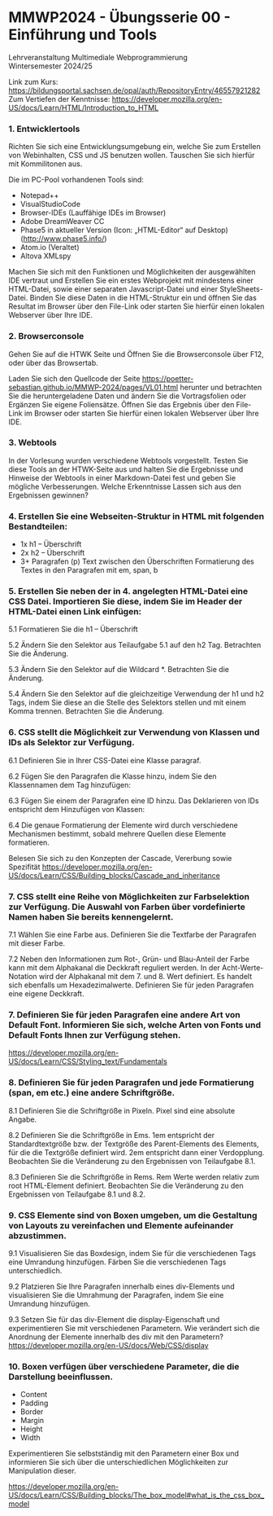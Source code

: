 # MMWP2024 - Übungsserie 00 - Einführung und Tools

Lehrveranstaltung Multimediale Webprogrammierung <br> Wintersemester 2024/25

Link zum Kurs: https://bildungsportal.sachsen.de/opal/auth/RepositoryEntry/46557921282 <br>
Zum Vertiefen der Kenntnisse: https://developer.mozilla.org/en-US/docs/Learn/HTML/Introduction_to_HTML

### 1. Entwicklertools

Richten Sie sich eine Entwicklungsumgebung ein, welche Sie zum Erstellen von Webinhalten, CSS und JS benutzen wollen. Tauschen Sie sich hierfür mit Kommilitonen aus. 

Die im PC-Pool vorhandenen Tools sind:
* Notepad++
* VisualStudioCode
* Browser-IDEs (Lauffähige IDEs im Browser)
* Adobe DreamWeaver CC
* Phase5 in aktueller Version (Icon: „HTML-Editor“ auf Desktop) (http://www.phase5.info/)
* Atom.io (Veraltet)
* Altova XMLspy

Machen Sie sich mit den Funktionen und Möglichkeiten der ausgewählten IDE vertraut und Erstellen Sie ein erstes Webprojekt mit mindestens einer HTML-Datei, sowie einer separaten Javascript-Datei und einer StyleSheets-Datei. Binden Sie diese Daten in die HTML-Struktur ein und öffnen Sie das Resultat im Browser über den File-Link oder starten Sie hierfür einen lokalen Webserver über Ihre IDE.

### 2. Browserconsole

Gehen Sie auf die HTWK Seite und Öffnen Sie die Browserconsole über F12, oder über das Browsertab.

Laden Sie sich den Quellcode der Seite https://poetter-sebastian.github.io/MMWP-2024/pages/VL01.html herunter und betrachten Sie die heruntergeladene Daten und ändern Sie die Vortragsfolien oder Ergänzen Sie eigene Foliensätze. Öffnen Sie das Ergebnis über den File-Link im Browser oder starten Sie hierfür einen lokalen Webserver über Ihre IDE.

### 3. Webtools

In der Vorlesung wurden verschiedene Webtools vorgestellt. Testen Sie diese Tools an der HTWK-Seite aus und halten Sie die Ergebnisse und Hinweise der Webtools in einer Markdown-Datei fest und geben Sie mögliche Verbesserungen. Welche Erkenntnisse Lassen sich aus den Ergebnissen gewinnen?

### 4. Erstellen Sie eine Webseiten-Struktur in HTML mit folgenden Bestandteilen:

* 1x h1 – Überschrift
* 2x h2 – Überschrift
* 3+ Paragrafen (p) Text zwischen den Überschriften Formatierung des Textes in den Paragrafen mit em, span, b

### 5. Erstellen Sie neben der in 4. angelegten HTML-Datei eine CSS Datei. Importieren Sie diese, indem Sie im Header der HTML-Datei einen Link einfügen:

5.1 Formatieren Sie die h1 – Überschrift

5.2 Ändern Sie den Selektor aus Teilaufgabe 5.1 auf den h2 Tag. Betrachten Sie die Änderung.

5.3 Ändern Sie den Selektor auf die Wildcard *. Betrachten Sie die Änderung.

5.4 Ändern Sie den Selektor auf die gleichzeitige Verwendung der h1 und h2 Tags, indem Sie diese an die Stelle des Selektors stellen und mit einem Komma trennen. Betrachten Sie die Änderung.

### 6. CSS stellt die Möglichkeit zur Verwendung von Klassen und IDs als Selektor zur Verfügung.

6.1 Definieren Sie in Ihrer CSS-Datei eine Klasse paragraf.

6.2 Fügen Sie den Paragrafen die Klasse hinzu, indem Sie den Klassennamen dem Tag hinzufügen:

6.3 Fügen Sie einem der Paragrafen eine ID hinzu. Das Deklarieren von IDs entspricht dem Hinzufügen von Klassen:

6.4 Die genaue Formatierung der Elemente wird durch verschiedene Mechanismen bestimmt, sobald mehrere Quellen diese Elemente formatieren.

Belesen Sie sich zu den Konzepten der Cascade, Vererbung sowie Spezifität
https://developer.mozilla.org/en-US/docs/Learn/CSS/Building_blocks/Cascade_and_inheritance

### 7. CSS stellt eine Reihe von Möglichkeiten zur Farbselektion zur Verfügung. Die Auswahl von Farben über vordefinierte Namen haben Sie bereits kennengelernt.

7.1 Wählen Sie eine Farbe aus. Definieren Sie die Textfarbe der Paragrafen mit dieser Farbe.

7.2 Neben den Informationen zum Rot-, Grün- und Blau-Anteil der Farbe kann mit dem Alphakanal die Deckkraft reguliert werden. In der Acht-Werte-Notation wird der Alphakanal mit dem 7. und 8. Wert definiert. Es handelt sich ebenfalls um Hexadezimalwerte. Definieren Sie für jeden Paragrafen eine eigene Deckkraft.

### 7. Definieren Sie für jeden Paragrafen eine andere Art von Default Font. Informieren Sie sich, welche Arten von Fonts und Default Fonts Ihnen zur Verfügung stehen.

https://developer.mozilla.org/en-US/docs/Learn/CSS/Styling_text/Fundamentals

### 8. Definieren Sie für jeden Paragrafen und jede Formatierung (span, em etc.) eine andere Schriftgröße.

8.1 Definieren Sie die Schriftgröße in Pixeln. Pixel sind eine absolute Angabe.

8.2 Definieren Sie die Schriftgröße in Ems. 1em entspricht der Standardtextgröße bzw. der Textgröße des Parent-Elements des Elements, für die die Textgröße definiert wird. 2em entspricht dann einer Verdopplung. Beobachten Sie die Veränderung zu den Ergebnissen von Teilaufgabe 8.1.

8.3 Definieren Sie die Schriftgröße in Rems. Rem Werte werden relativ zum root HTML-Element definiert. Beobachten Sie die Veränderung zu den Ergebnissen von Teilaufgabe 8.1 und 8.2.

### 9. CSS Elemente sind von Boxen umgeben, um die Gestaltung von Layouts zu vereinfachen und Elemente aufeinander abzustimmen.

9.1 Visualisieren Sie das Boxdesign, indem Sie für die verschiedenen Tags eine Umrandung hinzufügen. Färben Sie die verschiedenen Tags unterschiedlich.

9.2 Platzieren Sie Ihre Paragrafen innerhalb eines div-Elements und visualisieren Sie die Umrahmung der Paragrafen, indem Sie eine Umrandung hinzufügen.

9.3 Setzen Sie für das div-Element die display-Eigenschaft und experimentieren Sie mit verschiedenen Parametern. Wie verändert sich die Anordnung der Elemente innerhalb des div mit den Parametern?
https://developer.mozilla.org/en-US/docs/Web/CSS/display

### 10. Boxen verfügen über verschiedene Parameter, die die Darstellung beeinflussen.

* Content
* Padding
* Border
* Margin
* Height
* Width

Experimentieren Sie selbstständig mit den Parametern einer Box und informieren Sie sich über die unterschiedlichen Möglichkeiten zur Manipulation dieser.

https://developer.mozilla.org/en-US/docs/Learn/CSS/Building_blocks/The_box_model#what_is_the_css_box_model
